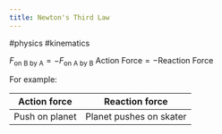 ```yaml
---
title: Newton's Third Law
---
```

#physics #kinematics 

$F_{\textrm{on B by A}}=-F_{\textrm{on A by B}}$
$\textrm{Action Force} = -\textrm{Reaction Force}$

For example:

| Action force   | Reaction force          |
| -------------- | ----------------------- |
| Push on planet | Planet pushes on skater |